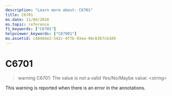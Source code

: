 ```yaml
---
description: "Learn more about: C6701"
title: C6701
ms.date: 11/04/2016
ms.topic: reference
f1_keywords: ["C6701"]
helpviewer_keywords: ["C67901"]
ms.assetid: c48484e2-542c-4f7b-93ea-98c6367cb3d9
---
```

# C6701

> warning C6701: The value is not a valid Yes/No/Maybe value: \<string>

This warning is reported when there is an error in the annotations.
